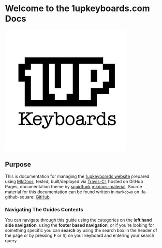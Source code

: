 # Welcome to the 1upkeyboards.com Docs 

![1upkeyboards logo 400px square](https://raw.githubusercontent.com/brianjking/1upkeyboard-docs/gh-pages/images/1up400.jpeg)



## Purpose 

This is documentation for managing the [1upkeyboards website](https://www.1upkeyboards.com) prepared using [MkDocs](https://github.com/mkdocs/mkdocs), tested, built/deployed via [Travis-CI](https://travis-ci.org/brianjking/1upkeyboard-docs), hosted on GitHub Pages, documentation theme by [squidfunk](https://github.com/squidfunk/) [mkdocs-material](https://github.com/squidfunk/mkdocs-material). Source material for this documentation can be found written in `Markdown` on :fa-github-square: [GitHub](https://github.com/brianjking/1upkeyboard-docs).



### Navigating The Guides Contents

You can navigate through this guide using the categories on the **left hand side navigation**, using the **footer based navigation**, or if you're looking for something specific you can **search** by using the search box in the header of the page or by pressing <kbd>F</kbd> or <kbd>S</kbd>) on your keyboard and entering your search query.
